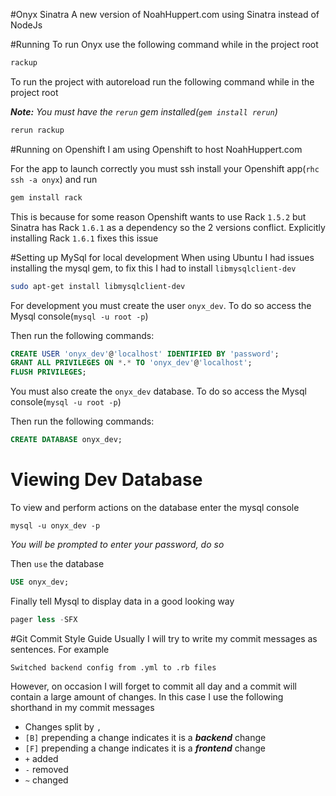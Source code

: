 #Onyx Sinatra
A new version of NoahHuppert.com using Sinatra instead of NodeJs

#Running
To run Onyx use the following command while in the project root

```bash
rackup
```

To run the project with autoreload run the following command while in the project root  

***Note:*** *You must have the `rerun` gem installed(`gem install rerun`)*

```bash
rerun rackup
```

#Running on Openshift
I am using Openshift to host NoahHuppert.com  

For the app to launch correctly you must ssh install your Openshift app(`rhc ssh -a onyx`) and run

```bash
gem install rack
```

This is because for some reason Openshift wants to use Rack `1.5.2` but Sinatra
has Rack `1.6.1` as a dependency so the 2 versions conflict. Explicitly installing
Rack `1.6.1` fixes this issue

#Setting up MySql for local development
When using Ubuntu I had issues installing the mysql gem, to fix this I had to install
`libmysqlclient-dev`  

```bash
sudo apt-get install libmysqlclient-dev
```

For development you must create the user `onyx_dev`. To do so access the
Mysql console(`mysql -u root -p`)

Then run the following commands:

```sql
CREATE USER 'onyx_dev'@'localhost' IDENTIFIED BY 'password';
GRANT ALL PRIVILEGES ON *.* TO 'onyx_dev'@'localhost';
FLUSH PRIVILEGES;
```

You must also create the `onyx_dev` database. To do so access the
Mysql console(`mysql -u root -p`)

Then run the following commands:

```sql
CREATE DATABASE onyx_dev;
```

# Viewing Dev Database
To view and perform actions on the database enter the mysql console

```
mysql -u onyx_dev -p
```
*You will be prompted to enter your password, do so*

Then `use` the database

```sql
USE onyx_dev;
```

Finally tell Mysql to display data in a good looking way

```sql
pager less -SFX
```

#Git Commit Style Guide
Usually I will try to write my commit messages as sentences. For example

```text
Switched backend config from .yml to .rb files
```
However, on occasion I will forget to commit all day and a commit will contain a
large amount of changes. In this case I use the following shorthand in my commit
messages

- Changes split by `,`
- `[B]` prepending a change indicates it is a ***backend*** change
- `[F]` prepending a change indicates it is a ***frontend*** change
- `+` added
- `-` removed
- `~` changed
